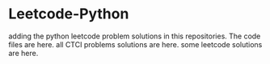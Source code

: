 # Leetcode-Python
adding the python leetcode problem solutions in this repositories. 
The code files are here.
all CTCI problems solutions are here.
some leetcode solutions are here.














































